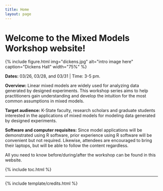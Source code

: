 ```yaml
---
title: Home
layout: page
---
```


# Welcome to the Mixed Models Workshop website!

{% include figure.html img="dickens.jpg" alt="intro image here" caption="Dickens Hall" width="75%" %}

**Dates:** 03/26, 03/28, and 03/31 | Time: 3-5 pm.  

**Overview:** Linear mixed models are widely used for analyzing data generated by designed experiments. This workshop series aims to help practitioners gain understanding and develop the intuition for the most common assumptions in mixed models.

**Target audience:** K-State faculty, research scholars and graduate students interested in the applications of mixed models for modeling data generated by designed experiments. 

**Software and computer requisites:** Since model applications will be demonstrated using R software, prior experience using R software will be convenient but not required. Likewise, attendees are encouraged to bring their laptops, but will be able to follow the content regardless.

All you need to know before/during/after the workshop can be found in this website.   

{% include toc.html %}

------

{% include template/credits.html %}
